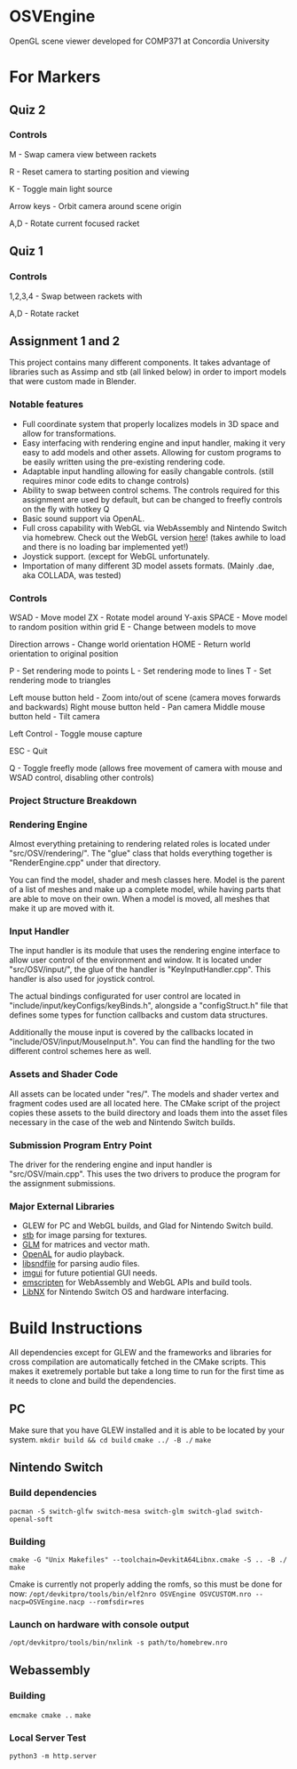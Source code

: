 # OSVEngine
OpenGL scene viewer developed for COMP371 at Concordia University

# For Markers
## Quiz 2
### Controls
M - Swap camera view between rackets

R - Reset camera to starting position and viewing

K - Toggle main light source

Arrow keys - Orbit camera around scene origin

A,D - Rotate current focused racket

## Quiz 1
### Controls
1,2,3,4 - Swap between rackets with

A,D - Rotate racket

## Assignment 1 and 2
This project contains many different components. It takes advantage of libraries such as Assimp and stb (all linked below)  in order to import models that were custom made in Blender.

### Notable features
* Full coordinate system that properly localizes models in 3D space and allow for transformations.
* Easy interfacing with rendering engine and input handler, making it very easy to add models and other assets. Allowing for custom programs to be easily written using the pre-existing rendering code.
* Adaptable input handling allowing for easily changable controls. (still requires minor code edits to change controls)
* Ability to swap between control schems. The controls required for this assignment are used by default, but can be changed to freefly controls on the fly with hotkey Q
* Basic sound support via OpenAL.
* Full cross capability with WebGL via WebAssembly and Nintendo Switch via homebrew. Check out the WebGL version [here](http://wwells.net/)! (takes awhile to load and there is no loading bar implemented yet!)
* Joystick support. (except for WebGL unfortunately.
* Importation of many different 3D model assets formats. (Mainly .dae, aka COLLADA,  was tested)

### Controls
WSAD - Move model
ZX - Rotate model around Y-axis
SPACE - Move model to random position within grid
E - Change between models to move

Direction arrows - Change world orientation
HOME - Return world orientation to original position

P - Set rendering mode to points
L - Set rendering mode to lines
T - Set rendering mode to triangles

Left mouse button held - Zoom into/out of scene (camera moves forwards and backwards)
Right mouse button held - Pan camera
Middle mouse button held - Tilt camera

Left Control - Toggle mouse capture

ESC - Quit

Q - Toggle freefly mode (allows free movement of camera with mouse and WSAD control, disabling other controls)

### Project Structure Breakdown
### Rendering Engine
Almost everything pretaining to rendering related roles is located under "src/OSV/rendering/". The "glue" class that holds everything together is "RenderEngine.cpp" under that directory.

You can find the model, shader and mesh classes here. Model is the parent of a list of meshes and make up a complete model, while having parts that are able to move on their own. When a model is moved, all meshes that make it up are moved with it.

### Input Handler
The input handler is its module that uses the rendering engine interface to allow user control of the environment and window. It is located under "src/OSV/input/", the glue of the handler is "KeyInputHandler.cpp". This handler is also used for joystick control.

The actual bindings configurated for user control are located in "include/input/keyConfigs/keyBinds.h", alongside a "configStruct.h" file that defines some types for function callbacks and custom data structures.

Additionally the mouse input is covered by the callbacks located in "include/OSV/input/MouseInput.h". You can find the handling for the two different control schemes here as well.

### Assets and Shader Code
All assets can be located under "res/". The models and shader vertex and fragment codes used are all located here. The CMake script of the project copies these assets to the build directory and loads them into the asset files necessary in the case of the web and Nintendo Switch builds.

### Submission Program Entry Point
The driver for the rendering engine and input handler is "src/OSV/main.cpp". This uses the two drivers to produce the program for the assignment submissions.

### Major External Libraries
* GLEW for PC and WebGL builds, and Glad for Nintendo Switch build.
* [stb](https://github.com/nothings/stb) for image parsing for textures.
* [GLM](https://github.com/g-truc/glm) for matrices and vector math.
* [OpenAL](https://github.com/kcat/openal-soft) for audio playback.
* [libsndfile](https://github.com/RealWilliamWells/libsndfile) for parsing audio files.
* [imgui](https://github.com/nothings/stb) for future potiential GUI needs.
* [emscripten](https://emscripten.org/) for WebAssembly and WebGL APIs and build tools.
* [LibNX](https://github.com/switchbrew/libnx) for Nintendo Switch OS and hardware interfacing.

# Build Instructions
All dependencies except for GLEW and the frameworks and libraries for cross compilation are automatically fetched in the CMake scripts. This makes it exetremely portable but take a long time to run for the first time as it needs to clone and build the dependencies.

## PC
Make sure that you have GLEW installed and it is able to be located by your system.
`mkdir build && cd build`
`cmake ../ -B ./`
`make`

## Nintendo Switch
### Build dependencies
`pacman -S switch-glfw switch-mesa switch-glm switch-glad switch-openal-soft`

### Building
`cmake -G "Unix Makefiles" --toolchain=DevkitA64Libnx.cmake -S .. -B ./`
`make`

Cmake is currently not properly adding the romfs, so this must be done for now:
`/opt/devkitpro/tools/bin/elf2nro OSVEngine OSVCUSTOM.nro --nacp=OSVEngine.nacp --romfsdir=res`

### Launch on hardware with console output
`/opt/devkitpro/tools/bin/nxlink -s path/to/homebrew.nro`

## Webassembly
### Building
`emcmake cmake ..`
`make`

### Local Server Test
`python3 -m http.server`
